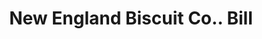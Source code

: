 ---
doi: 10.7916/D8281KMW
date_other: '1906'
date_other_textual: '1906'
form: printed ephemera
genre:
- Invoices
name:
- New England Biscuit Co.
object_in_context_url: https://biggert.cul.columbia.edu/items/view/ave_biggert_00532
subject_hierarchical_geographic:
- Worcester, Massachusetts, United States
subject_name:
- New England Biscuit Co.
title: New England Biscuit Co.. Bill
sort_title: New England Biscuit Co.. Bill
call_number: ave_biggert_00532
coordinates:
- 42.266666666666666,-71.8
pid: ave_biggert_00532
identifiers: ave_biggert_00532
thumbnail: https://derivativo-2.library.columbia.edu/iiif/2/ldpd:343539/full/!256,256/0/native.jpg
permalink: "/biggert/ave_biggert_00532/"
layout: iiif-image-page
---